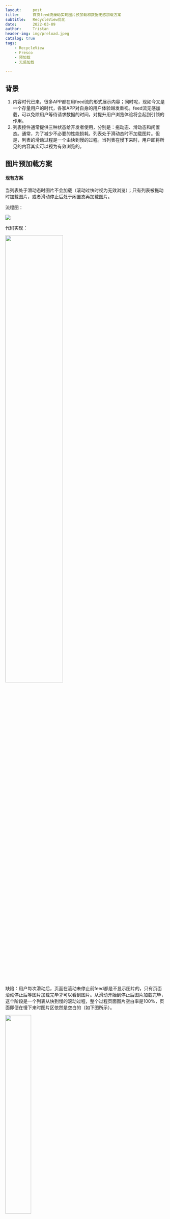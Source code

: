 ```yaml
---
layout:     post
title:      首页feed流滑动实现图片预加载和数据无感加载方案
subtitle:   RecycleView优化
date:       2022-03-09
author:     Tristan
header-img: img/preload.jpeg
catalog: true
tags:
    - RecycleView
    - Fresco
    - 预加载
    - 无感加载

---
```


## 背景
1. 内容时代已来，很多APP都在用feed流的形式展示内容；同时呢，现如今又是一个存量用户的时代，各家APP对自身的用户体验越发重视。feed流无感加载，可以免除用户等待请求数据的时间，对提升用户浏览体验将会起到引领的作用。
2. 列表控件通常提供三种状态给开发者使用，分别是：拖动态、滑动态和闲置态。通常，为了减少不必要的性能损耗，列表处于滑动态时不加载图片。但是，列表的滑动过程是一个由快到慢的过程。当列表在慢下来时，用户即将所见的内容其实可以视为有效浏览的。

## 图片预加载方案
#### 现有方案
当列表处于滑动态时图片不会加载（滚动过快时视为无效浏览）；只有列表被拖动时加载图片，或者滑动停止后处于闲置态再加载图片。

流程图：

<img  referrerPolicy="no-referrer"   referrerPolicy="no-referrer"  src="https://raw.githubusercontent.com/tristanzeng/tristanzeng.github.io/master/img/preload1.png" width="auto" style="display: block;"/>

代码实现：

<img  referrerPolicy="no-referrer"   referrerPolicy="no-referrer"  src="https://raw.githubusercontent.com/tristanzeng/tristanzeng.github.io/master/img/preload2.png" width="60%" style="display: block;"/>

缺陷：用户每次滑动后，页面在滚动未停止前feed都是不显示图片的，只有页面滚动停止后等图片加载完毕才可以看到图片。从滑动开始到停止后图片加载完毕，这个阶段是一个列表从快到慢的滚动过程，整个过程页面图片空白率是100%，页面即便在慢下来时图片区依然是空白的（如下图所示）。

<img  referrerPolicy="no-referrer"   referrerPolicy="no-referrer"  src="https://raw.githubusercontent.com/tristanzeng/tristanzeng.github.io/master/img/preload3.jpg" width="40%" style="display: block;"/>

#### 预加载方案
给列表控件增加一个“将停”态，待列表滚动变慢进入这个状态时提前加载图片。

<img  referrerPolicy="no-referrer"   referrerPolicy="no-referrer"  src="https://raw.githubusercontent.com/tristanzeng/tristanzeng.github.io/master/img/preload4.png" width="auto" style="display: block;"/>

技术实现：重写列表控件的onScrolled(int velocityX, int velocityY)方法，其中velocityY表示垂直方向滑动速度。当列表处于滑动态时，计算滑动速度是否小于设定的阈值，如果小于的话则把列表状态改为“将停”的状态，同时通知状态已变更。编码如下：

<img  referrerPolicy="no-referrer"   referrerPolicy="no-referrer"  src="https://raw.githubusercontent.com/tristanzeng/tristanzeng.github.io/master/img/preload5.png" width="60%" style="display: block;"/>

新增状态之前，只会在拖动态和闲置态加载图片；新增状态之后，在新的“将停”状态下也开启图片加载。

<img  referrerPolicy="no-referrer"   referrerPolicy="no-referrer"  src="https://raw.githubusercontent.com/tristanzeng/tristanzeng.github.io/master/img/preload6.png" width="60%" style="display: block;"/>

将停状态下的效果图：

<img  referrerPolicy="no-referrer"   referrerPolicy="no-referrer"  src="https://raw.githubusercontent.com/tristanzeng/tristanzeng.github.io/master/img/preload7.jpg" width="40%" style="display: block;"/>

#### 小结
给列表增加一个将停的状态，本质上是给列表提供了一个预处理的时机，让列表赋有了预加载能力。在将停态触发图片加载，当列表滚动变慢时图片也能及时显示，从而减少了正常视觉上的页面空白率，起到有效提升用户体验的作用。

## 数据无感加载方案
#### 现有方案
当列表滑动到最后一项，给用户展示一个文案或动画，示意程序正在请求下一页数据；待程序请求新数据完成后，取消展示的提示文案或动画，然后把新的一页数据追加载到列表。

<img  referrerPolicy="no-referrer"   referrerPolicy="no-referrer"  src="https://raw.githubusercontent.com/tristanzeng/tristanzeng.github.io/master/img/load1.jpeg" width="35%"/>&nbsp;&nbsp;&nbsp;&nbsp;<img  referrerPolicy="no-referrer"   referrerPolicy="no-referrer"  src="https://raw.githubusercontent.com/tristanzeng/tristanzeng.github.io/master/img/load2.jpeg" width="35%"/>

缺陷：用户每次浏览到列表底部需要等待新的数据请求完成（动画结束）后才能继续上滑浏览更多信息。

流程图：

<img  referrerPolicy="no-referrer"   referrerPolicy="no-referrer"  src="https://raw.githubusercontent.com/tristanzeng/tristanzeng.github.io/master/img/load3.png" width="auto" style="display: block;"/>

代码实现：

<img  referrerPolicy="no-referrer"   referrerPolicy="no-referrer"  src="https://raw.githubusercontent.com/tristanzeng/tristanzeng.github.io/master/img/load4.png" width="60%" style="display: block;"/>

#### 无感加载方案
提前请求下一页数据并加载，同时限制列表的最大滑动速度，双举确保列表滑动到原有内容的最后一项时请求已完成加载。

1）提前请求下一页数据并加载，用程序化的思路设计——当列表滑至倒数第n项时开始请求新数据。

2）滑动是一个由快到慢的减速运动，限制最大滑动速度其实是限制了滑动的初速度。

<img  referrerPolicy="no-referrer"   referrerPolicy="no-referrer"  src="https://raw.githubusercontent.com/tristanzeng/tristanzeng.github.io/master/img/load5.png" width="auto" style="display: block;"/>

除此之外，为了不过分限制滑动的速度，同时又保证提前加载数据，特意为RecycleView的滑动添加了一个临界态，这样可以多一次预判的时机，整体流程上将会保持一个均衡的参数配置。

代码实现1：

<img  referrerPolicy="no-referrer"   referrerPolicy="no-referrer"  src="https://raw.githubusercontent.com/tristanzeng/tristanzeng.github.io/master/img/load6.png" width="60%" style="display: block;"/>

代码实现2：

<img  referrerPolicy="no-referrer"   referrerPolicy="no-referrer"  src="https://raw.githubusercontent.com/tristanzeng/tristanzeng.github.io/master/img/load7.png" width="60%" style="display: block;"/>

#### 小结
本方案为滑动列表控件提供了一套数据加载时机完全可配的方案，开发者通过设置两三个关键参数，完全可以实现feed流滑动过程中数据的无感加载，从而免除了feed流滑动浏览过程中的等待时间，将有效提升APP的使用体验。

## 整体效果
<video id="video" controls="" preload="none" poster="https://wos.58cdn.com.cn/IjGfEdCbIlr/ishare/pic_5aXUXUd1Wc375ad17bV9VaU53513XUV9.png">
<source id="mp4" src="https://wos.58cdn.com.cn/IjGfEdCbIlr/ishare/ishare_circle_ishare_1637723501703.mp4" type="video/mp4">
</video>

## 总结
1. 通过自定义列表控件，给列表增加一个新的将停态，为列表控件赋能，让列表有了预加载机制。这个预加载机制，既可以保证滑动过程中不过度开销性能，又可以让图片及时显示。
2. 通过三个维度（滑动位置、滑动速度、滑动状态）的综合实现和参数配置，有效的把数据加载时机控制在了列表滑动触底之前，从而在产品策略上实现了feed流无感知加载数据的能力。
